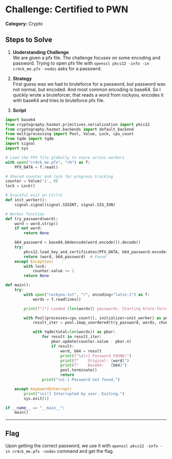 # Challenge: Certified to PWN

**Category:** Crypto  

## Steps to Solve

1. **Understanding Challenge**  
   We are given a pfx file. The challenge focuses on some encoding and password. 
   Trying to open pfx file with `openssl pkcs12 -info -in cr4ck_me.pfx -nodes` asks for a passowrd.

2. **Strategy**  
   First guess was we had to bruteforce for a password, but password was not normal, but encoded. And most common encoding is base64. So I quickly wrote a bruteforcer, that reads a word from rockyou, encodes it with base64 and tries to bruteforce pfx file.

3. **Script**  
```python
import base64
from cryptography.hazmat.primitives.serialization import pkcs12
from cryptography.hazmat.backends import default_backend
from multiprocessing import Pool, Value, Lock, cpu_count
from tqdm import tqdm
import signal
import sys

# Load the PFX file globally to share across workers
with open("cr4ck_me.pfx", "rb") as f:
    PFX_DATA = f.read()

# Shared counter and lock for progress tracking
counter = Value('i', 0)
lock = Lock()

# Graceful exit on Ctrl+C
def init_worker():
    signal.signal(signal.SIGINT, signal.SIG_IGN)

# Worker function
def try_password(word):
    word = word.strip()
    if not word:
        return None

    b64_password = base64.b64encode(word.encode()).decode()
    try:
        pkcs12.load_key_and_certificates(PFX_DATA, b64_password.encode(), backend=default_backend())
        return (word, b64_password)  # Found
    except Exception:
        with lock:
            counter.value += 1
        return None

def main():
    try:
        with open("rockyou.txt", "r", encoding="latin-1") as f:
            words = f.readlines()

        print(f"[*] Loaded {len(words)} passwords. Starting brute-force with {cpu_count()} workers...")

        with Pool(processes=cpu_count(), initializer=init_worker) as pool:
            result_iter = pool.imap_unordered(try_password, words, chunksize=100)

            with tqdm(total=len(words)) as pbar:
                for result in result_iter:
                    pbar.update(counter.value - pbar.n)
                    if result:
                        word, b64 = result
                        print(f"\n[+] Password FOUND!")
                        print(f"    Original: {word}")
                        print(f"    Base64:   {b64}")
                        pool.terminate()
                        return
                print("\n[-] Password not found.")

    except KeyboardInterrupt:
        print("\n[!] Interrupted by user. Exiting.")
        sys.exit(1)

if __name__ == "__main__":
    main()

```

---

## Flag
Upon getting the correct password, we use it with `openssl pkcs12 -info -in cr4ck_me.pfx -nodes` command and get the flag.